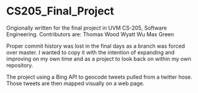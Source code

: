 # CS205_Final_Project

Origionally written for the final project in UVM CS-205, Software Engineering. Contributors are:
Thomas Wood
Wyatt Wu
Max Green

Proper commit history was lost in the final days as a branch was forced over master. I wanted to copy it with the intention of expanding and improving on my own time and as a project to look back on within my own repository. 

The project using a Bing API to geocode tweets pulled from a twitter hose. Those tweets are then mapped visually on a web page. 
